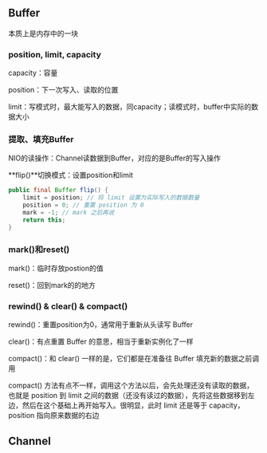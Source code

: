 ## Buffer

本质上是内存中的一块

### position, limit, capacity

capacity：容量

position：下一次写入、读取的位置

limit：写模式时，最大能写入的数据，同capacity；读模式时，buffer中实际的数据大小

### 提取、填充Buffer

NIO的读操作：Channel读数据到Buffer，对应的是Buffer的写入操作

**flip()**切换模式：设置position和limit

```java
public final Buffer flip() {
    limit = position; // 将 limit 设置为实际写入的数据数量
    position = 0; // 重置 position 为 0
    mark = -1; // mark 之后再说
    return this;
}
```

### mark()和reset()

mark()：临时存放postion的值

reset()：回到mark的的地方

### rewind() & clear() & compact()

rewind()：重置position为0，通常用于重新从头读写 Buffer

clear()：有点重置 Buffer 的意思，相当于重新实例化了一样

compact()：和 clear() 一样的是，它们都是在准备往 Buffer 填充新的数据之前调用

compact() 方法有点不一样，调用这个方法以后，会先处理还没有读取的数据，也就是 position 到 limit 之间的数据（还没有读过的数据），先将这些数据移到左边，然后在这个基础上再开始写入。很明显，此时 limit 还是等于 capacity，position 指向原来数据的右边

## Channel

